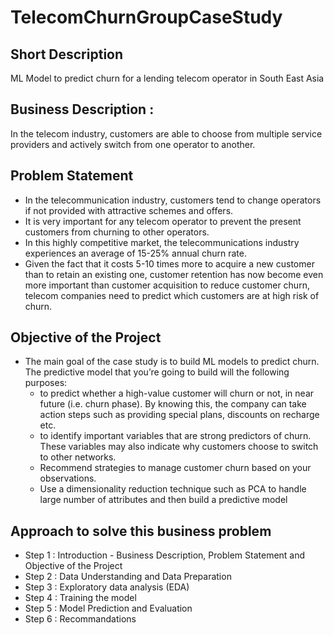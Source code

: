 # TelecomChurnGroupCaseStudy

## Short Description
ML Model to predict churn for a lending telecom operator in South East Asia

## Business Description :
In the telecom industry, customers are able to choose from multiple service providers and actively switch from one operator to another.

## Problem Statement
- In the telecommunication industry, customers tend to change operators if not provided with attractive schemes and offers. 
- It is very important for any telecom operator to prevent the present customers from churning to other operators.
- In this highly competitive market, the telecommunications industry experiences an average of 15-25% annual churn rate.
- Given the fact that it costs 5-10 times more to acquire a new customer than to retain an existing one, customer retention has now become even more important than customer acquisition to reduce customer churn, telecom companies need to predict which customers are at high risk of churn.

## Objective of the Project
- The main goal of the case study is to build ML models to predict churn. The predictive model that you’re going to build will the following purposes:
    - to predict whether a high-value customer will churn or not, in near future (i.e. churn phase). By knowing this, the company can take action steps such as providing special plans, discounts on recharge etc.
    - to identify important variables that are strong predictors of churn. These variables may also indicate why customers choose to switch to other networks.
    -  Recommend strategies to manage customer churn based on your observations.
    - Use a dimensionality reduction technique such as PCA to handle large number of attributes and then build a predictive model

## Approach to solve this business problem
- Step 1 : Introduction -  Business Description, Problem Statement and Objective of the Project
- Step 2 : Data Understanding and Data Preparation
- Step 3 : Exploratory data analysis (EDA)
- Step 4 : Training the model
- Step 5 : Model Prediction and Evaluation
- Step 6 : Recommandations
